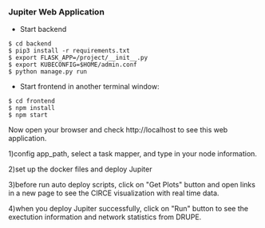 ### Jupiter Web Application

* Start backend
```console
$ cd backend
$ pip3 install -r requirements.txt
$ export FLASK_APP=/project/__init__.py
$ export KUBECONFIG=$HOME/admin.conf
$ python manage.py run
```

* Start frontend in another terminal window:
```console
$ cd frontend
$ npm install
$ npm start
```

Now open your browser and check http://localhost to see this web application.

1)config app_path, select a task mapper, and type in your node information.

2)set up the docker files and deploy Jupiter

3)before run auto deploy scripts, click on "Get Plots" button and open links in a new page to see the CIRCE visualization with real time data.

4)when you deploy Jupiter successfully, click on "Run" button to see the exectution information and network statistics from DRUPE.
